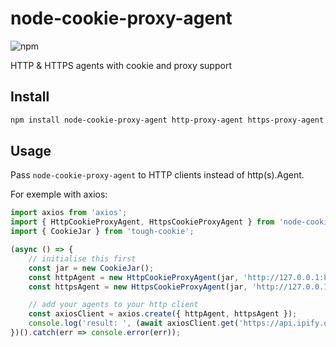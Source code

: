 # node-cookie-proxy-agent

![npm](https://img.shields.io/npm/v/node-cookie-proxy-agent)

HTTP & HTTPS agents with cookie and proxy support

## Install

```bash
npm install node-cookie-proxy-agent http-proxy-agent https-proxy-agent tough-cookie
```

## Usage

Pass `node-cookie-proxy-agent` to HTTP clients instead of http(s).Agent.

For exemple with axios:

```ts
import axios from 'axios';
import { HttpCookieProxyAgent, HttpsCookieProxyAgent } from 'node-cookie-proxy-agent';
import { CookieJar } from 'tough-cookie';

(async () => {
	// initialise this first
	const jar = new CookieJar();
	const httpAgent = new HttpCookieProxyAgent(jar, 'http://127.0.0.1:8888'); // or http://id:password@127.0.0.1:8888 to use with authentication
	const httpsAgent = new HttpsCookieProxyAgent(jar, 'http://127.0.0.1:8888');

	// add your agents to your http client
	const axiosClient = axios.create({ httpAgent, httpsAgent });
	console.log('result: ', (await axiosClient.get('https://api.ipify.org?format=json')).data);
})().catch(err => console.error(err));
```
